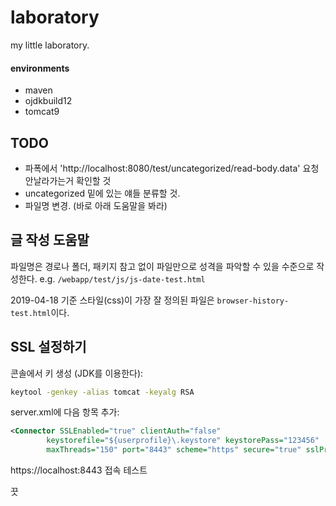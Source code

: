 # laboratory

my little laboratory.

#### environments

- maven
- ojdkbuild12
- tomcat9

## TODO

- 파폭에서 'http://localhost:8080/test/uncategorized/read-body.data' 요청 안날라가는거 확인할 것
- uncategorized 밑에 있는 얘들 분류할 것.
- 파일명 변경. (바로 아래 도움말을 봐라)

## 글 작성 도움말

파일명은 경로나 폴더, 패키지 참고 없이 파일만으로 성격을 파악할 수 있을 수준으로 작성한다. e.g. `/webapp/test/js/js-date-test.html`

2019-04-18 기준 스타일(css)이 가장 잘 정의된 파일은 `browser-history-test.html`이다.

## SSL 설정하기

콘솔에서 키 생성 (JDK를 이용한다):

```bash
keytool -genkey -alias tomcat -keyalg RSA
```

server.xml에 다음 항목 추가:

```xml
<Connector SSLEnabled="true" clientAuth="false"
		keystorefile="${userprofile}\.keystore" keystorePass="123456"
		maxThreads="150" port="8443" scheme="https" secure="true" sslProtocol="TLS" />
```

https://localhost:8443 접속 테스트

끗